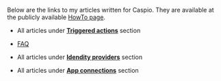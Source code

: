 Below are the links to my articles written for Caspio. They are available at the publicly available [HowTo page](https://howto.caspio.com/).

- All articles under **[Triggered actions](https://howto.caspio.com/triggered-actions/triggered-actions-2/)** section 

- [FAQ](https://howto.caspio.com/frequently-asked-questions-faq-2/) 

- All articles under **[Idendity providers](https://howto.caspio.com/directories/identity-providers/identity-providers/)** section 

- All articles under **[App connections](https://howto.caspio.com/directories/app-connections/app-connections/)** section 
